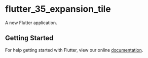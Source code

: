 # flutter_35_expansion_tile

A new Flutter application.

## Getting Started

For help getting started with Flutter, view our online
[documentation](https://flutter.io/).
